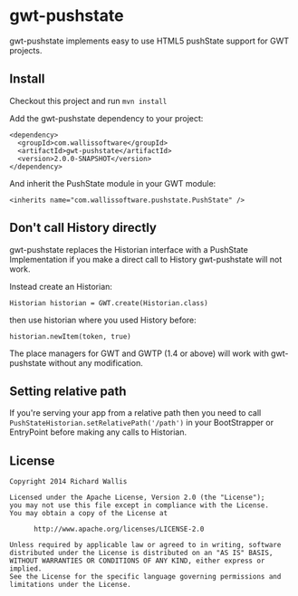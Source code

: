 # gwt-pushstate

gwt-pushstate implements easy to use HTML5 pushState support for GWT projects.

## Install

Checkout this project and run `mvn install`

Add the gwt-pushstate dependency to your project:

    <dependency>
      <groupId>com.wallissoftware</groupId>
      <artifactId>gwt-pushstate</artifactId>
      <version>2.0.0-SNAPSHOT</version>
    </dependency>

And inherit the PushState module in your GWT module:

    <inherits name="com.wallissoftware.pushstate.PushState" />


## Don't call History directly

gwt-pushstate replaces the Historian interface with a PushState Implementation if you make a direct call to History gwt-pushstate will not work.

Instead create an Historian:

`Historian historian = GWT.create(Historian.class)`

then use historian where you used History before:

`historian.newItem(token, true)`

The place managers for GWT and GWTP (1.4 or above) will work with gwt-pushstate without any modification.

## Setting relative path

If you're serving your app from a relative path then you need to call `PushStateHistorian.setRelativePath('/path')` in your BootStrapper or EntryPoint before making any calls to Historian.

## License

    Copyright 2014 Richard Wallis
    
    Licensed under the Apache License, Version 2.0 (the "License");
    you may not use this file except in compliance with the License.
    You may obtain a copy of the License at
    
          http://www.apache.org/licenses/LICENSE-2.0
    
    Unless required by applicable law or agreed to in writing, software
    distributed under the License is distributed on an "AS IS" BASIS,
    WITHOUT WARRANTIES OR CONDITIONS OF ANY KIND, either express or implied.
    See the License for the specific language governing permissions and
    limitations under the License.

